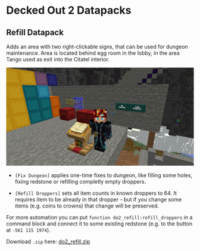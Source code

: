 # Decked Out 2 Datapacks

## Refill Datapack

Adds an area with two right-clickable signs, that can be used for dungeon maintenance. Area is located behind egg room in the lobby, in the area Tango used as exit into the Citatel interior.

![Screenshot of the dungeon maintenance area](./docs/do2_refill_panel.jpg)

 * `[Fix Dungeon]` applies one-time fixes to dungeon, like filling some holes, fixing redstone or refilling completly empty droppers.

 * `[Refill Droppers]` sets all item counts in known droppers to 64. It requires item to be already in that dropper - but if you change some items (e.g. coins to crowns) that change will be preserved.

For more automation you can put `function do2_refill:refill_droppers` in a command block and connect it to some existing redstone (e.g. to the button at `-561 115 1974`).

Download `.zip` here: [do2_refill.zip](https://github.com/Noxitu/Decked-Out-2-Datapacks/releases/download/do2_refill_v1.1.1/do2_refill.zip)
